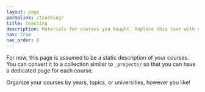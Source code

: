 ```yaml
---
layout: page
permalink: /teaching/
title: teaching
description: Materials for courses you taught. Replace this text with your description.
nav: true
nav_order: 0
---
```


For now, this page is assumed to be a static description of your courses. You can convert it to a collection similar to `_projects/` so that you can have a dedicated page for each course.

Organize your courses by years, topics, or universities, however you like!
